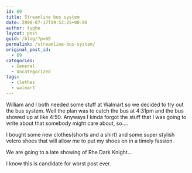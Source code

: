 ```yaml
---
id: 69
title: Streamline bus system
date: 2008-07-17T19:53:25+00:00
author: tyghe
layout: post
guid: /blog/?p=69
permalink: /streamline-bus-system/
original_post_id:
  - 69
categories:
  - General
  - Uncategorized
tags:
  - clothes
  - walmart
---
```

William and I both needed some stuff at Walmart so we decided to try out the bus system. Well the plan was to catch the bus at 4:31pm and the bus showed up at like 4:50. Anyways I kinda forgot the stuff that I was going to write about that somebody might care about, so&#8230;.

I bought some new clothes(shorts and a shirt) and some super stylish velcro shoes that will allow me to put my shoes on in a timely fassion.

We are going to a late showing of Rhe Dark Knight&#8230;

I know this is candidate for worst post ever.
